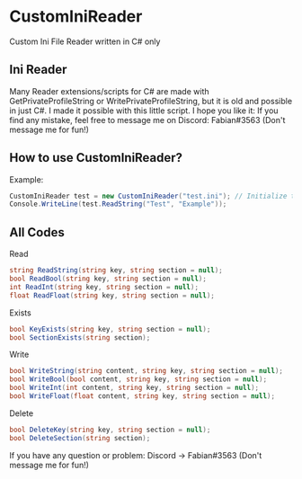 # CustomIniReader
Custom Ini File Reader written in C# only

## Ini Reader
Many Reader extensions/scripts for C# are made with GetPrivateProfileString or WritePrivateProfileString, but it is old and possible in just C#.
I made it possible with this little script. I hope you like it: If you find any mistake, feel free to message me on Discord: Fabian#3563 (Don't message me for fun!)

## How to use CustomIniReader?
Example:
```cs
CustomIniReader test = new CustomIniReader("test.ini"); // Initialize the class and add the ini file
Console.WriteLine(test.ReadString("Test", "Example"));
```

## All Codes
Read
```cs
string ReadString(string key, string section = null);
bool ReadBool(string key, string section = null);
int ReadInt(string key, string section = null);
float ReadFloat(string key, string section = null);
```

Exists
```cs
bool KeyExists(string key, string section = null);
bool SectionExists(string section);
```

Write
```cs
bool WriteString(string content, string key, string section = null);
bool WriteBool(bool content, string key, string section = null);
bool WriteInt(int content, string key, string section = null);
bool WriteFloat(float content, string key, string section = null);
```

Delete
```cs
bool DeleteKey(string key, string section = null);
bool DeleteSection(string section);
```

If you have any question or problem: Discord -> Fabian#3563 (Don't message me for fun!)
